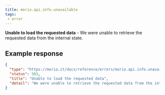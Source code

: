 ```yaml
---
title: morio.api.info.unavailable
tags: 
 - error
---
```



<!-- MORIO_AUTO_GENERATED_CONTENT_STARTS - Manual changes made below will be overwritten -->
__Unable to load the requested data__ - We were unable to retrieve the requested data from the internal state.
<!-- MORIO_AUTO_GENERATED_CONTENT_ENDS - Manual changes made above will be overwritten -->


<!-- MORIO_AUTO_GENERATED_CONTENT_STARTS - Manual changes made below will be overwritten -->
## Example response

```json
{
  "type": "https://morio.it/docs/reference/errors/morio.api.info.unavailable",
  "status": 503,
  "title": "Unable to load the requested data",
  "detail": "We were unable to retrieve the requested data from the internal state."
}
```
<!-- MORIO_AUTO_GENERATED_CONTENT_ENDS - Manual changes made above will be overwritten -->
